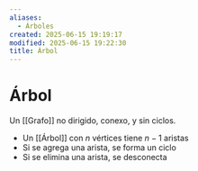 ```yaml
---
aliases:
  - Árboles
created: 2025-06-15 19:19:17
modified: 2025-06-15 19:22:30
title: Árbol
---
```


# Árbol

Un [[Grafo]] no dirigido, conexo, y sin ciclos.

- Un [[Árbol]] con $n$ vértices tiene $n - 1$ aristas
- Si se agrega una arista, se forma un ciclo
- Si se elimina una arista, se desconecta
